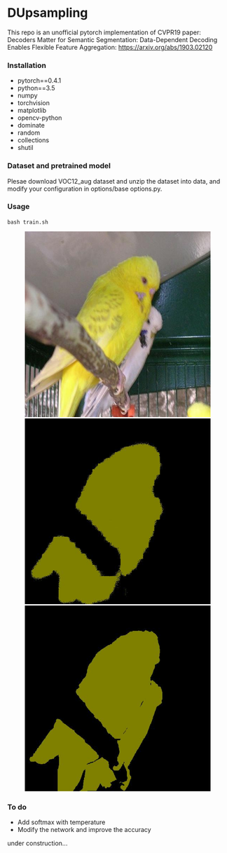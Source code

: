 # DUpsampling
This repo is an unofficial pytorch implementation of CVPR19 paper: Decoders Matter for Semantic Segmentation: Data-Dependent Decoding Enables Flexible Feature Aggregation: https://arxiv.org/abs/1903.02120

### Installation

* pytorch==0.4.1
* python==3.5
* numpy
* torchvision
* matplotlib
* opencv-python
* dominate
* random
* collections
* shutil

### Dataset and pretrained model

Plesae download VOC12_aug dataset and unzip the dataset into data, and modify your configuration in options/base options.py.

### Usage

```
bash train.sh
```

<figure class="third">
    <img src="/image/epoch020_image.jpg">
    <img src="/image/epoch020_segpred.jpg">
    <img src="/image/epoch020_seggt.jpg">
</figure>

### To do

* Add softmax with temperature
* Modify the network and improve the accuracy

under construction...




